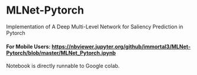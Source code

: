 # MLNet-Pytorch
Implementation of A Deep Multi-Level Network for Saliency Prediction in Pytorch

#### For Mobile Users: https://nbviewer.jupyter.org/github/immortal3/MLNet-Pytorch/blob/master/MLNet_Pytorch.ipynb

Notebook is directly runnable to Google colab.

